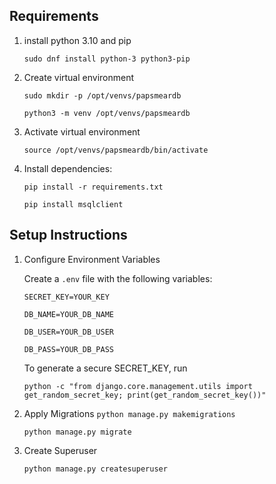 ## Requirements
1. install python 3.10 and pip
   
   ```sudo dnf install python-3 python3-pip```
   
2. Create virtual environment

   ```sudo mkdir -p /opt/venvs/papsmeardb```

   ```python3 -m venv /opt/venvs/papsmeardb```
   
3. Activate virtual environment

   ```source /opt/venvs/papsmeardb/bin/activate```
   
4. Install dependencies:

   ```pip install -r requirements.txt```

   ```pip install msqlclient```

## Setup Instructions

1. Configure Environment Variables
   
   Create a ```.env``` file with the following variables:
   
    ``SECRET_KEY=YOUR_KEY``
    
    ``DB_NAME=YOUR_DB_NAME`` 
    
    ``DB_USER=YOUR_DB_USER``
    
    ``DB_PASS=YOUR_DB_PASS``
   
   To generate a secure SECRET_KEY, run

	``python -c "from django.core.management.utils import get_random_secret_key; print(get_random_secret_key())"``

3. Apply Migrations
   ```python manage.py makemigrations```

   ```python manage.py migrate```

5. Create Superuser

	```python manage.py createsuperuser```
